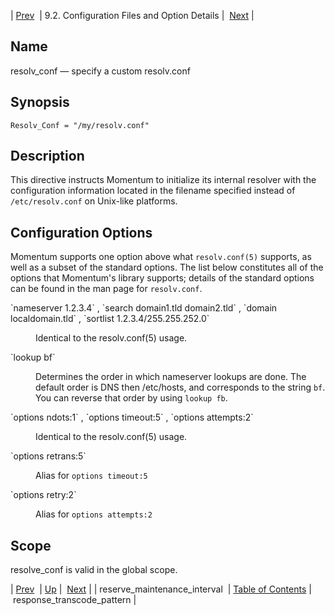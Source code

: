 | [Prev](conf.ref.reserve_maintenance_interval)  | 9.2. Configuration Files and Option Details |  [Next](conf.ref.response_transcode_pattern.php) |

<a name="conf.ref.resolv_conf"></a>
## Name

resolv_conf — specify a custom resolv.conf

## Synopsis

`Resolv_Conf = "/my/resolv.conf"`

<a name="idp11187056"></a>
## Description

This directive instructs Momentum to initialize its internal resolver with the configuration information located in the filename specified instead of `/etc/resolv.conf` on Unix-like platforms.

<a name="idp11189280"></a>
## Configuration Options

Momentum supports one option above what `resolv.conf(5)` supports, as well as a subset of the standard options. The list below constitutes all of the options that Momentum's library supports; details of the standard options can be found in the man page for `resolv.conf`.

<dl class="variablelist">

<dt>`nameserver 1.2.3.4` , `search domain1.tld domain2.tld` , `domain localdomain.tld` , `sortlist 1.2.3.4/255.255.252.0`</dt>

<dd>

Identical to the resolv.conf(5) usage.

</dd>

<dt>`lookup bf`</dt>

<dd>

Determines the order in which nameserver lookups are done. The default order is DNS then /etc/hosts, and corresponds to the string `bf`. You can reverse that order by using `lookup fb`.

</dd>

<dt>`options ndots:1` , `options timeout:5` , `options attempts:2`</dt>

<dd>

Identical to the resolv.conf(5) usage.

</dd>

<dt>`options retrans:5`</dt>

<dd>

Alias for `options timeout:5`

</dd>

<dt>`options retry:2`</dt>

<dd>

Alias for `options attempts:2`

</dd>

</dl>

<a name="idp11208336"></a>
## Scope

resolve_conf is valid in the global scope.

| [Prev](conf.ref.reserve_maintenance_interval)  | [Up](conf.ref.files.php) |  [Next](conf.ref.response_transcode_pattern.php) |
| reserve_maintenance_interval  | [Table of Contents](index) |  response_transcode_pattern |
